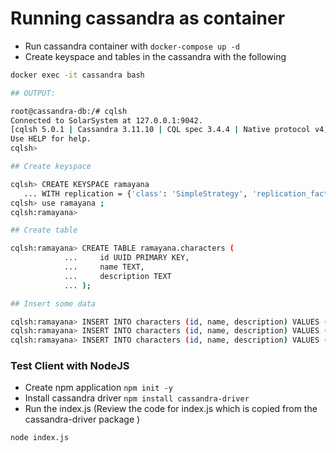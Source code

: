 # Running cassandra as container

- Run cassandra container with `docker-compose up -d`
- Create keyspace and tables in the cassandra with the following
```bash
docker exec -it cassandra bash

## OUTPUT: 

root@cassandra-db:/# cqlsh
Connected to SolarSystem at 127.0.0.1:9042.
[cqlsh 5.0.1 | Cassandra 3.11.10 | CQL spec 3.4.4 | Native protocol v4]
Use HELP for help.
cqlsh> 

## Create keyspace 

cqlsh> CREATE KEYSPACE ramayana
   ... WITH replication = {'class': 'SimpleStrategy', 'replication_factor': 1};
cqlsh> use ramayana ;
cqlsh:ramayana>

## Create table 

cqlsh:ramayana> CREATE TABLE ramayana.characters (
            ...     id UUID PRIMARY KEY,
            ...     name TEXT,
            ...     description TEXT
            ... );

## Insert some data

cqlsh:ramayana> INSERT INTO characters (id, name, description) VALUES (uuid(), 'Rama', 'Hero of the Ramayana, seventh avatar of Vishnu.');
cqlsh:ramayana> INSERT INTO characters (id, name, description) VALUES (uuid(), 'Sita', 'Wife of Rama and central character of the Ramayana.');
cqlsh:ramayana> INSERT INTO characters (id, name, description) VALUES (uuid(), 'Lakshmana', 'Brother of Rama and loyal companion.');
```

### Test Client with NodeJS
- Create npm application `npm init -y`
- Install cassandra driver `npm install cassandra-driver`
- Run the index.js (Review the code for index.js which is copied from the cassandra-driver package )

```
node index.js
```